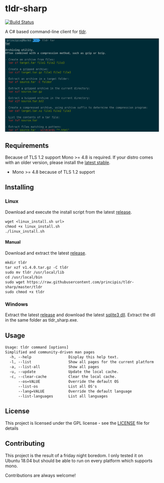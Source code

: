 # tldr-sharp

[![Build Status](https://travis-ci.org/principis/tldr-sharp.svg?branch=master)](https://travis-ci.org/principis/tldr-sharp)

A C# based command-line client for [tldr](https://github.com/tldr-pages/tldr).

![tldr screenshot](screenshot.png)

## Requirements
Because of TLS 1.2 support Mono >= 4.8 is required. If your distro comes with an older version, please install the [latest stable](https://www.mono-project.com/download/stable/).
* Mono >= 4.8 because of TLS 1.2 support

## Installing
### Linux
Download and execute the install script from the latest [release](https://github.com/principis/tldr-sharp/releases).
```
wget <linux_install.sh url>
chmod +x linux_install.sh
./linux_install.sh
```

#### Manual
Download and extract the latest [release](https://github.com/principis/tldr-sharp/releases).
```
mkdir tldr
tar xzf v1.4.0.tar.gz -C tldr
sudo mv tldr /usr/local/lib
cd /usr/local/bin
sudo wget https://raw.githubusercontent.com/principis/tldr-sharp/master/tldr
sudo chmod +x tldr
```

### Windows
Extract the latest [release](https://github.com/principis/tldr-sharp/releases) and download the latest [sqlite3 dll](https://www.sqlite.org/download.html). 
Extract the dll in the same folder as tldr_sharp.exe.

## Usage
```
Usage: tldr command [options]
Simplified and community-driven man pages
  -h, --help                 Display this help text.
  -l, --list                 Show all pages for the current platform
  -a, --list-all             Show all pages
  -u, --update               Update the local cache.
  -c, --clear-cache          Clear the local cache.
      --os=VALUE             Override the default OS
      --list-os              List all OS's
      --lang=VALUE           Override the default language
      --list-languages       List all languages
```

## License

This project is licensed under the GPL license - see the [LICENSE](LICENSE) file for details

## Contributing
This project is the result of a friday night boredom. I only tested it on Ubuntu 18.04 but should be able to run on every platform which supports mono.

Contributions are always welcome!
